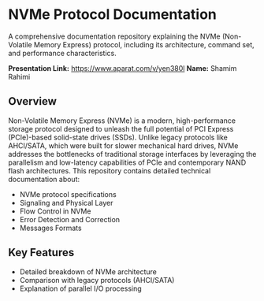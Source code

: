 # NVMe Protocol Documentation

A comprehensive documentation repository explaining the NVMe (Non-Volatile Memory Express) protocol, including its architecture, command set, and performance characteristics.

**Presentation Link:** https://www.aparat.com/v/yen380l
**Name:** Shamim Rahimi

## Overview
Non-Volatile Memory Express (NVMe) is a modern, high-performance storage protocol designed to unleash the full potential of PCI Express (PCIe)-based solid-state drives (SSDs). Unlike legacy protocols like AHCI/SATA, which were built for slower mechanical hard drives, NVMe addresses the bottlenecks of traditional storage interfaces by leveraging the parallelism and low-latency capabilities of PCIe and contemporary NAND flash architectures. This repository contains detailed technical documentation about:
- NVMe protocol specifications
- Signaling and Physical Layer
- Flow Control in NVMe
- Error Detection and Correction
- Messages Formats

## Key Features
- Detailed breakdown of NVMe architecture
- Comparison with legacy protocols (AHCI/SATA)
- Explanation of parallel I/O processing
